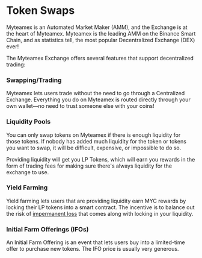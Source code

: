 # Token Swaps

Myteamex is an Automated Market Maker \(AMM\), and the Exchange is at the heart of Myteamex. Myteamex is the leading AMM on the Binance Smart Chain, and as statistics tell, the most popular Decentralized Exchange \(DEX\) ever!

The Myteamex Exchange offers several features that support decentralized trading:

### Swapping/Trading

Myteamex lets users trade without the need to go through a Centralized Exchange. Everything you do on Myteamex is routed directly through your own wallet—no need to trust someone else with your coins!

### Liquidity Pools

You can only swap tokens on Myteamex if there is enough liquidity for those tokens. If nobody has added much liquidity for the token or tokens you want to swap, it will be difficult, expensive, or impossible to do so.

Providing liquidity will get you LP Tokens, which will earn you rewards in the form of trading fees for making sure there's always liquidity for the exchange to use.

### Yield Farming

Yield farming lets users that are providing liquidity earn MYC rewards by locking their LP tokens into a smart contract. The incentive is to balance out the risk of [impermanent loss](https://academy.binance.com/en/articles/impermanent-loss-explained) that comes along with locking in your liquidity.

### Initial Farm Offerings \(IFOs\)

An Initial Farm Offering is an event that lets users buy into a limited-time offer to purchase new tokens. The IFO price is usually very generous.

